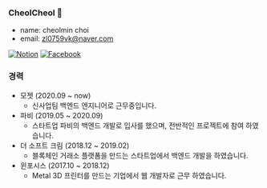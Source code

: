 ### CheolCheol 👋

<!--
**zlcjfalsvk/zlcjfalsvk** is a ✨ _special_ ✨ repository because its `README.md` (this file) appears on your GitHub profile.

Here are some ideas to get you started:

- 🔭 I’m currently working on ...
- 🌱 I’m currently learning ...
- 👯 I’m looking to collaborate on ...
- 🤔 I’m looking for help with ...
- 💬 Ask me about ...
- 📫 How to reach me: ...
- 😄 Pronouns: ...
- ⚡ Fun fact: ...
-->

- name: cheolmin choi
- email: zl0759vk@naver.com

[![Notion](https://img.shields.io/badge/-Notion-1877f2?style=round-square&logo=Notion&link=https://www.notion.so/cheolcheol/Portfolio-9cc241aa3a7b41a1860d7b99ace40ef0)](https://www.notion.so/cheolcheol/Portfolio-9cc241aa3a7b41a1860d7b99ace40ef0)
[![Facebook](https://img.shields.io/badge/-Facebook-1877f2?style=round-square&logo=facebook&logoColor=white&link=https://www.facebook.com/cheolmin.choi1)](https://www.facebook.com/cheolmin.choi1)

### 경력
- 모젯 (2020.09 ~ now)
    - 신사업팀 백엔드 엔지니어로 근무중입니다.
- 파비 (2019.05 ~ 2020.09)
    - 스타트업 파비의 백엔드 개발로 입사를 했으며, 전반적인 프로젝트에 참여 하였습니다.
- 더 소프트 크림 (2018.12 ~ 2019.02)
    - 블록체인 거래소 플랫폼을 만드는 스타트업에서 백엔드 개발을 하였습니다.
- 윈포시스 (2017.10 ~ 2018.12)
    - Metal 3D 프린터를 만드는 기업에서 웹 개발자로 근무 하였습니다.

